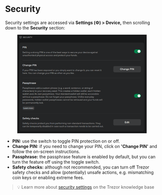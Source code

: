 # Security

Security settings are accessed via **Settings (⚙️) > Device,** then scrolling down to the **Security** section:

<figure><img src="../../../.gitbook/assets/Security.png" alt=""><figcaption></figcaption></figure>

* **PIN:** use the switch to toggle PIN protection on or off.
* **Change PIN:** if you need to change your PIN, click on **'Change PIN'** and follow the on-screen instructions.
* **Passphrase:** the passphrase feature is enabled by default, but you can turn the feature off using the toggle switch.
* **Safety checks:** although not recommended, you can turn off Trezor safety checks and allow (potentially) unsafe actions, e.g. mismatching coin keys or enabling extreme fees.

> 💡 Learn more about [security settings](https://trezor.io/learn/a/trezor-suite-app-settings#Security) on the Trezor knowledge base
